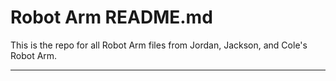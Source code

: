 # Robot Arm README.md

This is the repo for all Robot Arm files from Jordan, Jackson, and Cole's Robot Arm.

---
